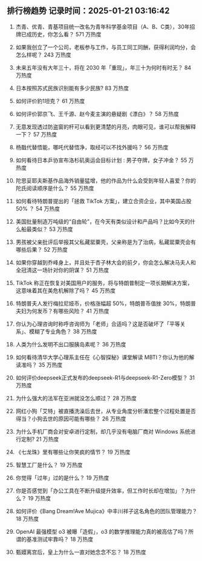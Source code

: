 
## 排行榜趋势 记录时间：2025-01-21 03:16:42
  
  1. 杰青、优青、青基项目统一改名为青年科学基金项目（A、B、C类），30年招牌已成历史，你怎么看？ 571 万热度
    
  2. 如果我创立了一个公司，老板参与工作，与员工同工同酬，获得利润均分，会怎么样呢？ 243 万热度
    
  3. 未来五年没有大年三十，将在 2030 年「重现」，年三十为何时有时无？ 84 万热度
    
  4. 日本按照苏式民族识别能有多少民族? 83 万热度
    
  5. 如何评价豹1坦克？ 61 万热度
    
  6. 如何评价郭京飞、王千源、赵今麦主演的悬疑剧《漂白》？ 58 万热度
    
  7. 无意发现透过防盗窗的杆可以看到更清楚的月亮，肉眼可见，谁可以帮我解释一下？ 57 万热度
    
  8. 杨戬代替悟能，哪吒代替悟净，取经可以不找外援吗？ 56 万热度
    
  9. 如何看待日本乒协宣布洛杉矶奥运会目标计划 : 男子夺牌，女子冲金？ 55 万热度
    
  10. 陀思妥耶夫斯基作品海外销量猛增，他的作品为什么会受到年轻人喜爱？你的陀氏阅读顺序是什么？ 55 万热度
    
  11. 如何看待特朗普提出的「拯救 TikTok 方案」，建立合资企业，其中美国占股 50% ？ 54 万热度
    
  12. 美国批量制造万吨级的“自由轮”，在今天有类似设计和产品吗？比如今天的什么船最类似？ 53 万热度
    
  13. 男孩被父亲批评后举报其父私藏罂粟壳，父亲称是为了治病，私藏罂粟壳会有哪些后果？ 52 万热度
    
  14. 如果你穿越到乔峰身上，并且处于杏子林大会的前夕，你会怎么解决马夫人和全冠清这一场针对你的阴谋？ 51 万热度
    
  15. TikTok 称正在恢复对美国用户的服务，将与特朗普制定一项长期解决方案，这意味着其在美危机解除了吗？ 45 万热度
    
  16. 特朗普夫人发行梅拉尼娅币，价格涨幅超 50%，特朗普币值挫 30%，特朗普夫妇为何发币？有哪些风险？ 41 万热度
    
  17. 你认为心理咨询时称呼咨询师为「老师」合适吗？这是否破坏了「平等关系」、模糊了专业角色？ 38 万热度
    
  18. 人类为什么发明不出口服胰岛素呢？ 36 万热度
    
  19. 如何看待清华大学心理系主任在《心智探秘》课堂解读 MBTI？你认为他的解读准吗？ 35 万热度
    
  20. 如何评价deepseek正式发布的deepseek-R1与deepseek-R1-Zero模型？ 31 万热度
    
  21. 为什么强大的法军在亚洲就没怎么顺过？ 28 万热度
    
  22. 网红小狗「艾特」被直播洗澡后去世，从专业角度分析潘宏整个过程处置是否得当？小狗去世的原因可能有哪些？ 26 万热度
    
  23. 为什么手机厂商会对安卓进行定制，却几乎没有电脑厂商对 Windows 系统进行定制? 21 万热度
    
  24. 《七龙珠》里有哪些让你笑疯的情节？ 19 万热度
    
  25. 智慧工厂是什么？ 19 万热度
    
  26. 你觉得「过年」过的是什么？ 19 万热度
    
  27. 你是否感觉到「办公工具在不断升级提升效率，但工作时长却在增加」？为什么？ 19 万热度
    
  28. 如何评价《Bang Dream!Ave Mujica》中丰川祥子这名角色的团队管理能力？ 18 万热度
    
  29. OpenAI 最强模型 o3 被曝「造假」，o3 的数学推理能力真的被高估了吗？所谓的基准测试牢靠吗？ 18 万热度
    
  30. 甄嬛离宫后，皇上为什么一直对她念念不忘？ 18 万热度
    